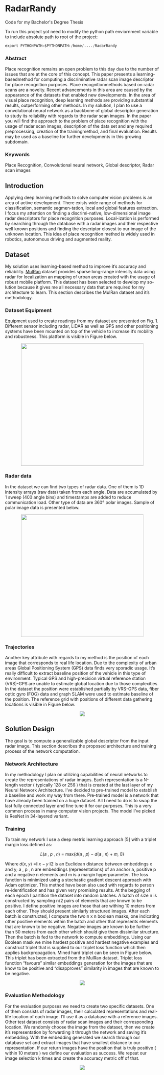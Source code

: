 # RadarRandy
Code for my Bachelor's Degree Thesis

To run this project yot need to modify the python path enviornment variable to include absolute path to root of the project:

```python
export PYTHONPATH=$PYTHONPATH:/home/..../RadarRandy
```

### Abstract

Place recognition remains an open problem to this day due to the number of
issues that are at the core of this concept. This paper presents a learning-basedmethod for
computing a discriminative radar scan image descriptor for place recognition purposes.
Place recognitionmethods based on radar scans are a novelty. Recent advancements in
this area are caused by the appearance of the datasets that enabled new developments.
In the area of visual place recognition, deep learning methods are providing substantial
results, outperforming other methods. In my solution, I plan to use a convolutional neural
network as a backbone of global descriptor generation to study its reliability with regards
to the radar scan images. In the paper you will find the approach to the problem of
place recognition with the usage of radar scan images, description of the data set and any
required preprocessing, creation of the trainingmethod, and final evaluation. Results may
be used as a baseline for further developments in this growing subdomain.

### Keywords
Place Recognition, Convolutional neural network, Global descriptor, Radar
scan images

## Introduction
Applying deep learning methods to solve computer vision problems is an area of active development. There exists wide range of methods for classification, semantic segmen-tation, local and global features extraction. I focus my attention on finding a discrimi-native, low-dimensional image radar descriptors for place recognition purposes. Local-ization is performed by searching through the database with a radar images and their respective well known positions and finding the descriptor closest to our image of the unknown location. This idea of place recognition method is widely used in robotics, autonomous driving and augmented reality.

## Dataset

My solution uses learning-based method to improve it’s accuracy and reliability. [MulRan](https://sites.google.com/view/mulran-pr/home) dataset provides sparse long-range intensity data using radar for localization an mapping of urban areas created with the usage of robust mobile platform. This dataset has been selected to develop my so-lution because it gives me all necessary data that are required for my architecture to learn. This section describes the MulRan dataset and it’s methodology.

### Dataset Equipment

Equipment used to create readings from my dataset are presented on Fig. 1. Different
sensor including radar, LiDAR as well as GPS and other positioning systems have been
mounted on top of the vehicle to increase it’s mobility and robustness. This platform is visible in Figure below.

<center>
<img src="https://github.com/Szuumii/RadarRandy/blob/main/images/mobile-platform.PNG" width="400" height="400">
</center>


### Radar data

In the dataset we can find two types of radar data. One of them is 1D intensity arrays
(raw data) taken from each angle. Data are accumulated by 1 sweep (400 angle bins)
and timestamps are added to reduce communication load. Other type of data are 360°
polar images. Sample of polar image data is presented below.

<center>
<img src="https://github.com/Szuumii/RadarRandy/blob/main/images/polarExample.png" width="400" height="400">
</center>

### Trajectories

Another key attribute with regards to my method is the position of each image that
corresponds to real life location. Due to the complexity of urban areas Global Positioning
System (GPS) data finds very sporadic usage. It’s really difficult to extract baseline
position of the vehicle in this type of environment. Typical GPS and high-precision
virtual reference station (VRS)-GPS are unable to estimate global location due to those
complexities. In the dataset the position were established partially by VRS-GPS data,
fiber optic gyro (FOG) data and graph SLAM were used to estimate baseline of the
position. The reference grid with positions of different data gathering locations is visible
in Figure below.

<center>
<img src="https://github.com/Szuumii/RadarRandy/blob/main/images/position-grid.PNG">
</center>

## Solution Design

The goal is to compute a generalizable global descriptor from the input radar image.
This section describes the proposed architecture and training process of the network
computation.

### Network Architecture
In my methodology I plan on utilizing capabilities of neural networks to create the representations
of radar images. Each representation is a N-length vector ( typically 128
or 256 ) that is created at the last layer of my Neural Network Architecture. I’ve decided
to pre-trained model to establish a baseline and work my way from there. Pre-trained
model is a network that have already been trained on a huge dataset. All I need to do is
to swap the last fully connected layer and fine tune it for our purposes. This is a very
common process in many computer vision projects. The model I’ve picked is ResNet in 34-layered variant.

### Training

To train my network I use a deep metric learning approach [5] with a triplet
margin loss defined as:
<center>
𝐿(𝑎 , 𝑝 , 𝑛) = max⁡{𝑑(𝑎 , 𝑝) − ⁡𝑑(𝑎 , 𝑛) + 𝑚, 0}
</center>

Where 𝑑(𝑥, 𝑦) =⁡∥ 𝑥 − 𝑦 ∥2 is an Euclidean distance between embeddings x and y; a ,
p , n are embeddings (representations) of an anchor a, positive p and a negative n elements
and m is a margin hyperparameter. The loss function is minimized using a stochastic gradient descent approach with Adam optimizer. This method have been also used with regards to person re-identification and has given
very promising results. At the begging of each epoch I partition the dataset into random
batches. A batch of size n is constructed by sampling n/2 pairs of elements that are
known to be positive. I define positive images are those that are withing 10 meters from
each other. They should present similarly structured images. After each batch is constructed,
I compute the two n x n boolean masks, one indicating other positive elements
within the batch and other that represents elements that are known to be negative. Negative
images are known to be further than 50 meters from each other which should give
them dissimilar structure. Then the batch is fed to the network to compute embeddings.
Using our Boolean mask we mine hardest positive and hardest negative examples and
construct triplet that is supplied to our triplet loss function which then applies backpropagation.
Mined hard triplet can be seen in Figure below. This triplet has been extracted
from the MulRan dataset. Triplet loss function “favours” similar embeddings generation
for the images that are know to be positive and “disapproves” similarity in images
that are known to be negative.

<center>
<img src="https://github.com/Szuumii/RadarRandy/blob/main/images/learning-triplet.png">
</center>

### Evaluation Methodology

For the evaluation purposes we need to create two specific datasets. One of them consists
of radar images, their calculated representations and real-life location of each image.
I’ll use it as a database with a reference images. Other test dataset consists of radar
scan images and their corresponding location. We randomly choose the image from the
dataset, then we create it’s representation by forwarding it through the network and
saving it’s embedding. With the embedding generated we search through our database
set and extract images that have smallest distance to our representation. If our return
images have the position that is truly positive ( within 10 meters ) we define our evaluation
as success. We repeat our image selection k times and create the accuracy metric
off of that.

<center>
<img src="https://github.com/Szuumii/RadarRandy/blob/main/images/location-method.PNG">
</center>